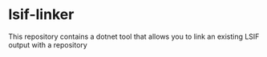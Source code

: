 # lsif-linker
This repository contains a dotnet tool that allows you to link an existing LSIF output with a repository
